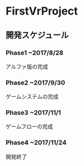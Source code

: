 # FirstVrProject
## 開発スケジュール
### Phase1 ~2017/8/28
アルファ版の完成

### Phase2 ~2017/9/30
ゲームシステムの完成

### Phase3 ~2017/11/1
ゲームフローの完成

### Phase4 ~2017/11/24
開発終了